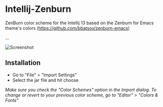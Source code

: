 Intellij-Zenburn
================

ZenBurn color scheme for the Intellij 13 based on the Zenburn for Emacs theme's colors (https://github.com/bbatsov/zenburn-emacs)

...


![Screenshot](https://github.com/pedropenna/Intellij-Zenburn/raw/master/Screenshot_Intellij_Zenburn.png)


Installation
------------

- Go to "File" > "Import Settings"
- Select the jar file and hit choose

_Make sure you check the "Color Schemes" option in the Import dialog. To change or revert to your previous color scheme, go to "Editor" > "Colors & Fonts"_

